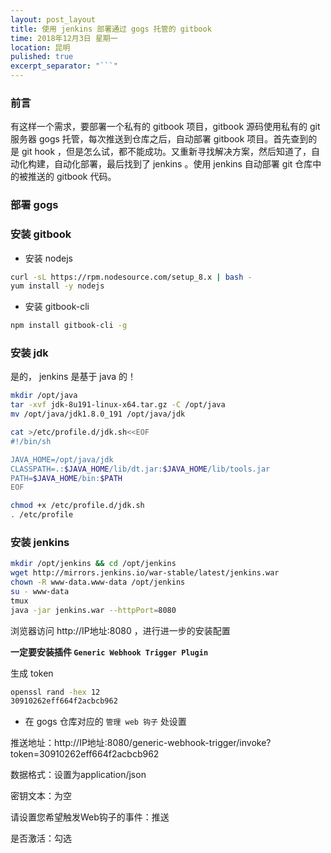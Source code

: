 ```yaml
---
layout: post_layout
title: 使用 jenkins 部署通过 gogs 托管的 gitbook
time: 2018年12月3日 星期一
location: 昆明
pulished: true
excerpt_separator: "```"
---
```


### 前言

有这样一个需求，要部署一个私有的 gitbook 项目，gitbook 源码使用私有的 git 服务器 gogs 托管，每次推送到仓库之后，自动部署 gitbook 项目。首先查到的是 git hook ，但是怎么试，都不能成功。又重新寻找解决方案，然后知道了，自动化构建，自动化部署，最后找到了 jenkins 。使用 jenkins 自动部署 git 仓库中的被推送的 gitbook 代码。

### 部署 gogs

### 安装 gitbook

+ 安装 nodejs

```sh
curl -sL https://rpm.nodesource.com/setup_8.x | bash -
yum install -y nodejs
```

+ 安装 gitbook-cli

```sh
npm install gitbook-cli -g
```

### 安装 jdk

是的， jenkins 是基于 java 的！

```sh
mkdir /opt/java
tar -xvf jdk-8u191-linux-x64.tar.gz -C /opt/java
mv /opt/java/jdk1.8.0_191 /opt/java/jdk

cat >/etc/profile.d/jdk.sh<<EOF
#!/bin/sh

JAVA_HOME=/opt/java/jdk
CLASSPATH=.:$JAVA_HOME/lib/dt.jar:$JAVA_HOME/lib/tools.jar
PATH=$JAVA_HOME/bin:$PATH
EOF

chmod +x /etc/profile.d/jdk.sh
. /etc/profile
```

### 安装 jenkins

```sh
mkdir /opt/jenkins && cd /opt/jenkins
wget http://mirrors.jenkins.io/war-stable/latest/jenkins.war
chown -R www-data.www-data /opt/jenkins
su - www-data
tmux
java -jar jenkins.war --httpPort=8080
```

浏览器访问 http://IP地址:8080 ，进行进一步的安装配置

**一定要安装插件 `Generic Webhook Trigger Plugin`**

生成 token

```sh
openssl rand -hex 12
30910262eff664f2acbcb962
```

- 在 gogs 仓库对应的 `管理 web 钩子` 处设置

推送地址：http://IP地址:8080/generic-webhook-trigger/invoke?token=30910262eff664f2acbcb962

数据格式：设置为application/json 

密钥文本：为空 

请设置您希望触发Web钩子的事件：推送

是否激活：勾选